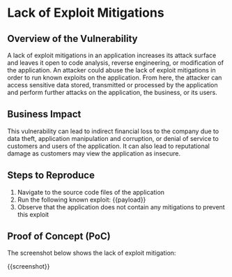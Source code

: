 # Lack of Exploit Mitigations

## Overview of the Vulnerability

A lack of exploit mitigations in an application increases its attack surface and leaves it open to code analysis, reverse engineering, or modification of the application. An attacker could abuse the lack of exploit mitigations in order to run known exploits on the application. From here, the attacker can access sensitive data stored, transmitted or processed by the application and perform further attacks on the application, the business, or its users.

## Business Impact

This vulnerability can lead to indirect financial loss to the company due to data theft, application manipulation and corruption, or denial of service to customers and users of the application. It can also lead to reputational damage as customers may view the application as insecure.

## Steps to Reproduce

1. Navigate to the source code files of the application
1. Run the following known exploit: {{payload}}
1. Observe that the application does not contain any mitigations to prevent this exploit

## Proof of Concept (PoC)

The screenshot below shows the lack of exploit mitigation:

{{screenshot}}

